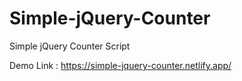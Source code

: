 # Simple-jQuery-Counter
Simple jQuery Counter Script


Demo Link : https://simple-jquery-counter.netlify.app/
